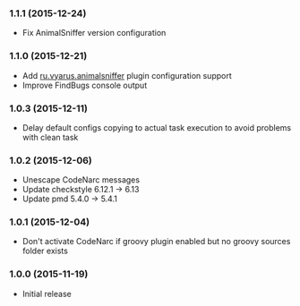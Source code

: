 ### 1.1.1 (2015-12-24)

* Fix AnimalSniffer version configuration

### 1.1.0 (2015-12-21)

* Add [ru.vyarus.animalsniffer](https://github.com/xvik/gradle-animalsniffer-plugin) plugin configuration support
* Improve FindBugs console output

### 1.0.3 (2015-12-11)

* Delay default configs copying to actual task execution to avoid problems with clean task

### 1.0.2 (2015-12-06)

* Unescape CodeNarc messages
* Update checkstyle 6.12.1 -> 6.13
* Update pmd 5.4.0 -> 5.4.1

### 1.0.1 (2015-12-04)

* Don't activate CodeNarc if groovy plugin enabled but no groovy sources folder exists

### 1.0.0 (2015-11-19)

* Initial release